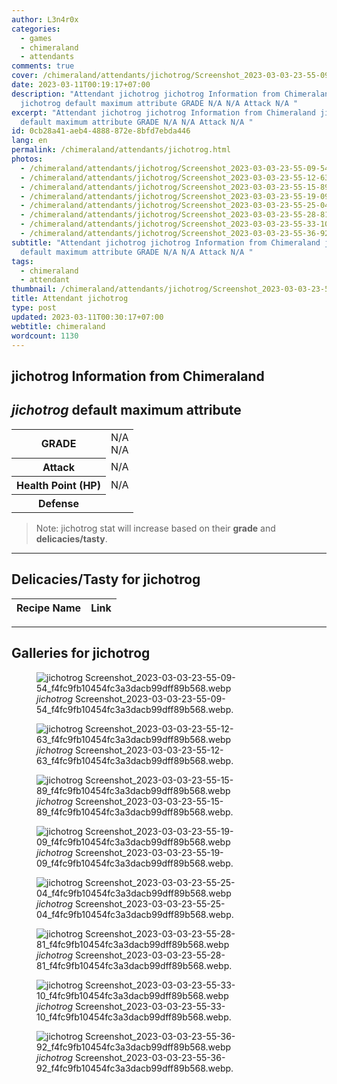```yaml
---
author: L3n4r0x
categories:
  - games
  - chimeraland
  - attendants
comments: true
cover: /chimeraland/attendants/jichotrog/Screenshot_2023-03-03-23-55-09-54_f4fc9fb10454fc3a3dacb99dff89b568.webp
date: 2023-03-11T00:19:17+07:00
description: "Attendant jichotrog jichotrog Information from Chimeraland
  jichotrog default maximum attribute GRADE N/A N/A Attack N/A "
excerpt: "Attendant jichotrog jichotrog Information from Chimeraland jichotrog
  default maximum attribute GRADE N/A N/A Attack N/A "
id: 0cb28a41-aeb4-4888-872e-8bfd7ebda446
lang: en
permalink: /chimeraland/attendants/jichotrog.html
photos:
  - /chimeraland/attendants/jichotrog/Screenshot_2023-03-03-23-55-09-54_f4fc9fb10454fc3a3dacb99dff89b568.webp
  - /chimeraland/attendants/jichotrog/Screenshot_2023-03-03-23-55-12-63_f4fc9fb10454fc3a3dacb99dff89b568.webp
  - /chimeraland/attendants/jichotrog/Screenshot_2023-03-03-23-55-15-89_f4fc9fb10454fc3a3dacb99dff89b568.webp
  - /chimeraland/attendants/jichotrog/Screenshot_2023-03-03-23-55-19-09_f4fc9fb10454fc3a3dacb99dff89b568.webp
  - /chimeraland/attendants/jichotrog/Screenshot_2023-03-03-23-55-25-04_f4fc9fb10454fc3a3dacb99dff89b568.webp
  - /chimeraland/attendants/jichotrog/Screenshot_2023-03-03-23-55-28-81_f4fc9fb10454fc3a3dacb99dff89b568.webp
  - /chimeraland/attendants/jichotrog/Screenshot_2023-03-03-23-55-33-10_f4fc9fb10454fc3a3dacb99dff89b568.webp
  - /chimeraland/attendants/jichotrog/Screenshot_2023-03-03-23-55-36-92_f4fc9fb10454fc3a3dacb99dff89b568.webp
subtitle: "Attendant jichotrog jichotrog Information from Chimeraland jichotrog
  default maximum attribute GRADE N/A N/A Attack N/A "
tags:
  - chimeraland
  - attendant
thumbnail: /chimeraland/attendants/jichotrog/Screenshot_2023-03-03-23-55-09-54_f4fc9fb10454fc3a3dacb99dff89b568.webp
title: Attendant jichotrog
type: post
updated: 2023-03-11T00:30:17+07:00
webtitle: chimeraland
wordcount: 1130
---
```


<link
  rel="stylesheet"
  href="https://rawcdn.githack.com/dimaslanjaka/Web-Manajemen/870a349/css/bootstrap-5-3-0-alpha3-wrapper.css"
/>
<section id="bootstrap-wrapper">
  <div data-bs-theme="dark">
    <h2>jichotrog Information from Chimeraland</h2>
    <h2 id="attribute"><i>jichotrog</i> default maximum attribute</h2>
    <div class="row">
      <div class="col mb-2">
        <div class="card">
          <div class="card-body">
            <table>
              <tr>
                <th>GRADE</th>
                <td>N/A <br />N/A</td>
              </tr>
              <tr>
                <th>Attack</th>
                <td>N/A</td>
              </tr>
              <tr>
                <th>Health Point (HP)</th>
                <td>N/A</td>
              </tr>
              <tr>
                <th>Defense</th>
                <td></td>
              </tr>
            </table>
          </div>
        </div>
      </div>
    </div>
    <blockquote class="bd-callout bd-callout-warning">
      Note: jichotrog stat will increase based on their <b>grade</b> and
      <b>delicacies/tasty</b>.
    </blockquote>
    <hr />
    <h2 id="delicacies">Delicacies/Tasty for jichotrog</h2>
    <div class="card">
      <div class="card-body">
        <div class="table-responsive">
          <table class="table table-striped">
            <thead>
              <tr>
                <th>Recipe Name</th>
                <th>Link</th>
              </tr>
            </thead>
            <tbody></tbody>
          </table>
        </div>
      </div>
    </div>
    <hr />
    <div id="gallery">
      <h2>Galleries for jichotrog</h2>
      <div class="row">
        <div class="col-lg-6 col-12">
          <figure>
            <img
              src="https://www.webmanajemen.com/chimeraland/attendants/jichotrog/Screenshot_2023-03-03-23-55-09-54_f4fc9fb10454fc3a3dacb99dff89b568.webp"
              alt="jichotrog Screenshot_2023-03-03-23-55-09-54_f4fc9fb10454fc3a3dacb99dff89b568.webp"
            />
            <figcaption style="word-wrap: break-word">
              <i>jichotrog</i>
              Screenshot_2023-03-03-23-55-09-54_f4fc9fb10454fc3a3dacb99dff89b568.webp.
            </figcaption>
          </figure>
        </div>
        <div class="col-lg-6 col-12">
          <figure>
            <img
              src="https://www.webmanajemen.com/chimeraland/attendants/jichotrog/Screenshot_2023-03-03-23-55-12-63_f4fc9fb10454fc3a3dacb99dff89b568.webp"
              alt="jichotrog Screenshot_2023-03-03-23-55-12-63_f4fc9fb10454fc3a3dacb99dff89b568.webp"
            />
            <figcaption style="word-wrap: break-word">
              <i>jichotrog</i>
              Screenshot_2023-03-03-23-55-12-63_f4fc9fb10454fc3a3dacb99dff89b568.webp.
            </figcaption>
          </figure>
        </div>
        <div class="col-lg-6 col-12">
          <figure>
            <img
              src="https://www.webmanajemen.com/chimeraland/attendants/jichotrog/Screenshot_2023-03-03-23-55-15-89_f4fc9fb10454fc3a3dacb99dff89b568.webp"
              alt="jichotrog Screenshot_2023-03-03-23-55-15-89_f4fc9fb10454fc3a3dacb99dff89b568.webp"
            />
            <figcaption style="word-wrap: break-word">
              <i>jichotrog</i>
              Screenshot_2023-03-03-23-55-15-89_f4fc9fb10454fc3a3dacb99dff89b568.webp.
            </figcaption>
          </figure>
        </div>
        <div class="col-lg-6 col-12">
          <figure>
            <img
              src="https://www.webmanajemen.com/chimeraland/attendants/jichotrog/Screenshot_2023-03-03-23-55-19-09_f4fc9fb10454fc3a3dacb99dff89b568.webp"
              alt="jichotrog Screenshot_2023-03-03-23-55-19-09_f4fc9fb10454fc3a3dacb99dff89b568.webp"
            />
            <figcaption style="word-wrap: break-word">
              <i>jichotrog</i>
              Screenshot_2023-03-03-23-55-19-09_f4fc9fb10454fc3a3dacb99dff89b568.webp.
            </figcaption>
          </figure>
        </div>
        <div class="col-lg-6 col-12">
          <figure>
            <img
              src="https://www.webmanajemen.com/chimeraland/attendants/jichotrog/Screenshot_2023-03-03-23-55-25-04_f4fc9fb10454fc3a3dacb99dff89b568.webp"
              alt="jichotrog Screenshot_2023-03-03-23-55-25-04_f4fc9fb10454fc3a3dacb99dff89b568.webp"
            />
            <figcaption style="word-wrap: break-word">
              <i>jichotrog</i>
              Screenshot_2023-03-03-23-55-25-04_f4fc9fb10454fc3a3dacb99dff89b568.webp.
            </figcaption>
          </figure>
        </div>
        <div class="col-lg-6 col-12">
          <figure>
            <img
              src="https://www.webmanajemen.com/chimeraland/attendants/jichotrog/Screenshot_2023-03-03-23-55-28-81_f4fc9fb10454fc3a3dacb99dff89b568.webp"
              alt="jichotrog Screenshot_2023-03-03-23-55-28-81_f4fc9fb10454fc3a3dacb99dff89b568.webp"
            />
            <figcaption style="word-wrap: break-word">
              <i>jichotrog</i>
              Screenshot_2023-03-03-23-55-28-81_f4fc9fb10454fc3a3dacb99dff89b568.webp.
            </figcaption>
          </figure>
        </div>
        <div class="col-lg-6 col-12">
          <figure>
            <img
              src="https://www.webmanajemen.com/chimeraland/attendants/jichotrog/Screenshot_2023-03-03-23-55-33-10_f4fc9fb10454fc3a3dacb99dff89b568.webp"
              alt="jichotrog Screenshot_2023-03-03-23-55-33-10_f4fc9fb10454fc3a3dacb99dff89b568.webp"
            />
            <figcaption style="word-wrap: break-word">
              <i>jichotrog</i>
              Screenshot_2023-03-03-23-55-33-10_f4fc9fb10454fc3a3dacb99dff89b568.webp.
            </figcaption>
          </figure>
        </div>
        <div class="col-lg-6 col-12">
          <figure>
            <img
              src="https://www.webmanajemen.com/chimeraland/attendants/jichotrog/Screenshot_2023-03-03-23-55-36-92_f4fc9fb10454fc3a3dacb99dff89b568.webp"
              alt="jichotrog Screenshot_2023-03-03-23-55-36-92_f4fc9fb10454fc3a3dacb99dff89b568.webp"
            />
            <figcaption style="word-wrap: break-word">
              <i>jichotrog</i>
              Screenshot_2023-03-03-23-55-36-92_f4fc9fb10454fc3a3dacb99dff89b568.webp.
            </figcaption>
          </figure>
        </div>
      </div>
    </div>
  </div>
</section>